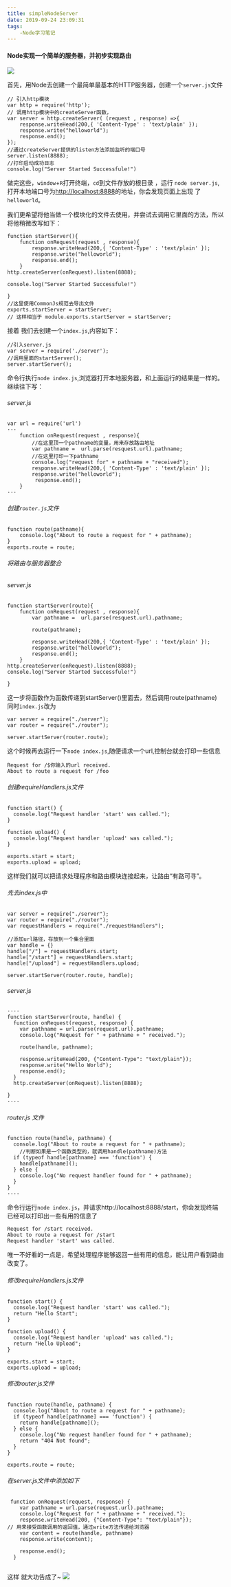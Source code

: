 ```yaml
---
title: simpleNodeServer
date: 2019-09-24 23:09:31
tags:
    -Node学习笔记
---
```

#### Node实现一个简单的服务器，并初步实现路由

![](simpleNodeServer/node_router.gif)

首先，用Node去创建一个最简单最基本的HTTP服务器，创建一个`server.js`文件
~~~
// 引入http模块
var http = require('http');
// 调用http模块中的createServer函数，
var server = http.createServer( (request , response) =>{
    response.writeHead(200,{ 'Content-Type' : 'text/plain' });
    response.write("helloworld");
    response.end();
});
//通过createServer提供的listen方法添加监听的端口号
server.listen(8888);
//打印启动成功日志
console.log("Server Started Successfule!")

~~~
做完这些，`window`+`R`打开终端，`cd`到文件存放的根目录 ，运行 `node server.js`,打开本地端口号为[http://localhost:8888](http://localhost:8888)的地址，你会发现页面上出现 了 `helloworld`。

我们更希望将他当做一个模块化的文件去使用，并尝试去调用它里面的方法，所以将他稍微改写如下：
~~~
function startServer(){
    function onRequest(request , response){
        response.writeHead(200,{ 'Content-Type' : 'text/plain' });
        response.write("helloworld");
        response.end();
    }
http.createServer(onRequest).listen(8888);

console.log("Server Started Successfule!")

}
//这里使用CommonJs规范去导出文件
exports.startServer = startServer;
// 这样相当于 module.exports.startServer = startServer; 
~~~
接着 我们去创建一个`index.js`,内容如下：
~~~
//引入server.js
var server = require('./server');
//调用里面的startServer();
server.startServer();
~~~
命令行执行`node index.js`,浏览器打开本地服务器，和上面运行的结果是一样的。
继续往下写：
###### server.js
~~~
var url = require('url')
···
    function onRequest(request , response){
        //在这里顶一个pathname的变量，用来存放路由地址
        var pathname =  url.parse(resquest.url).pathname;
        //在这里打印一下pathname
        console.log("request for" + pathname + "received");   
        response.writeHead(200,{ 'Content-Type' : 'text/plain' });
        response.write("helloworld");
         response.end();
    }
···
~~~
###### 创建`router.js`文件
~~~
function route(pathname){
    console.log("About to route a request for " + pathname);
}
exports.route = route;
~~~
###### 将路由与服务器整合 
###### server.js
~~~
function startServer(route){
    function onRequest(request , response){
        var pathname =  url.parse(resquest.url).pathname;

        route(pathname);

        response.writeHead(200,{ 'Content-Type' : 'text/plain' });
        response.write("helloworld");
        response.end();
    }
http.createServer(onRequest).listen(8888);
console.log("Server Started Successfule!")

}
~~~
这一步将函数作为函数传递到startServer()里面去，然后调用route(pathname)
同时`index.js`改为
~~~
var server = require("./server");
var router = require("./router");

server.startServer(router.route);
~~~
这个时候再去运行一下`node index.js`,随便请求一个url,控制台就会打印一些信息
~~~
Request for /$你输入的url received.
About to route a request for /foo
~~~

###### 创建requireHandlers.js文件
~~~
function start() {
  console.log("Request handler 'start' was called.");
}

function upload() {
  console.log("Request handler 'upload' was called.");
}

exports.start = start;
exports.upload = upload;
~~~

这样我们就可以把请求处理程序和路由模块连接起来，让路由“有路可寻”。

###### 先去index.js中
~~~
var server = require("./server");
var router = require("./router");
var requestHandlers = require("./requestHandlers");

//添加url路径，存放到一个集合里面
var handle = {}
handle["/"] = requestHandlers.start;
handle["/start"] = requestHandlers.start;
handle["/upload"] = requestHandlers.upload;

server.startServer(router.route, handle);
~~~
###### server.js
~~~
····
function startServer(route, handle) {
  function onRequest(request, response) {
    var pathname = url.parse(request.url).pathname;
    console.log("Request for " + pathname + " received.");

    route(handle, pathname);

    response.writeHead(200, {"Content-Type": "text/plain"});
    response.write("Hello World");
    response.end();
  }
  http.createServer(onRequest).listen(8888);

}
····
~~~
###### router.js 文件
~~~
function route(handle, pathname) {
  console.log("About to route a request for " + pathname);
    //判断如果是一个函数类型的，就调用handle(pathname)方法
  if (typeof handle[pathname] === 'function') {
    handle[pathname]();
  } else {
    console.log("No request handler found for " + pathname);
  }
}
····
~~~
命令行运行`node index.js`，并请求http://localhost:8888/start，你会发现终端已经可以打印出一些有用的信息了
~~~
Request for /start received.
About to route a request for /start
Request handler 'start' was called.
~~~
唯一不好看的一点是，希望处理程序能够返回一些有用的信息，能让用户看到路由改变了。
###### 修改requireHandlers.js文件
~~~
function start() {
  console.log("Request handler 'start' was called.");
  return "Hello Start";
}

function upload() {
  console.log("Request handler 'upload' was called.");
  return "Hello Upload";
}

exports.start = start;
exports.upload = upload;
~~~

###### 修改router.js文件
~~~
function route(handle, pathname) {
  console.log("About to route a request for " + pathname);
  if (typeof handle[pathname] === 'function') {
    return handle[pathname]();
  } else {
    console.log("No request handler found for " + pathname);
    return "404 Not found";
  }
}

exports.route = route;
~~~

###### 在server.js文件中添加如下
~~~
 function onRequest(request, response) {
    var pathname = url.parse(request.url).pathname;
    console.log("Request for " + pathname + " received.");
    response.writeHead(200, {"Content-Type": "text/plain"});
// 用来接受函数调用的返回值，通过write方法传递给浏览器
    var content = route(handle, pathname)
    response.write(content);

    response.end();
  }


~~~

这样 就大功告成了~ 
![](simpleNodeServer/node_router.gif)
